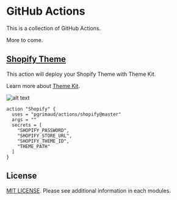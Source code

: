 # GitHub Actions

This is a collection of GitHub Actions.

More to come.

## [Shopify Theme](https://github.com/pgrimaud/action-shopify)

This action will deploy your Shopify Theme with Theme Kit.

Learn more about [Theme Kit](https://shopify.github.io/themekit/).

![alt text](https://user-images.githubusercontent.com/1866496/52805959-17883a00-3088-11e9-9804-e5f2b2c4ad59.png)

```
action "Shopify" {
  uses = "pgrimaud/actions/shopify@master"
  args = ""
  secrets = [
    "SHOPIFY_PASSWORD",
    "SHOPIFY_STORE_URL",
    "SHOPIFY_THEME_ID",
    "THEME_PATH"
  ]
}
```

## License

[MIT LICENSE](LICENSE). Please see additional information in each modules.
